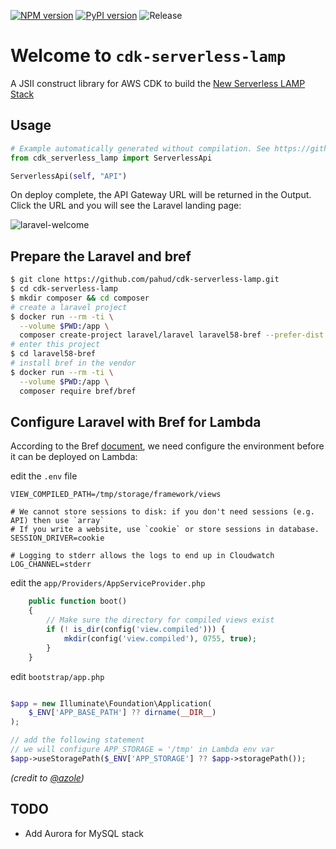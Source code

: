 [![NPM version](https://badge.fury.io/js/cdk-serverless-lamp.svg)](https://badge.fury.io/js/cdk-serverless-lamp)
[![PyPI version](https://badge.fury.io/py/cdk-serverless-lamp.svg)](https://badge.fury.io/py/cdk-serverless-lamp)
![Release](https://github.com/pahud/cdk-serverless-lamp/workflows/Release/badge.svg)

# Welcome to `cdk-serverless-lamp`

A JSII construct library for AWS CDK to build the [New Serverless LAMP Stack](https://aws.amazon.com/tw/blogs/compute/introducing-the-new-serverless-lamp-stack/)

## Usage

```python
# Example automatically generated without compilation. See https://github.com/aws/jsii/issues/826
from cdk_serverless_lamp import ServerlessApi

ServerlessApi(self, "API")
```

On deploy complete, the API Gateway URL will be returned in the Output. Click the URL and you will see the Laravel landing page:

![laravel-welcome](./images/laravel.png)

## Prepare the Laravel and bref

```bash
$ git clone https://github.com/pahud/cdk-serverless-lamp.git
$ cd cdk-serverless-lamp
$ mkdir composer && cd composer
# create a laravel project
$ docker run --rm -ti \
  --volume $PWD:/app \
  composer create-project laravel/laravel laravel58-bref --prefer-dist
# enter this project
$ cd laravel58-bref
# install bref in the vendor
$ docker run --rm -ti \
  --volume $PWD:/app \
  composer require bref/bref
```

## Configure Laravel with Bref for Lambda

According to the Bref [document](https://bref.sh/docs/frameworks/laravel.html), we need configure the environment before it can be deployed on Lambda:

edit the `.env` file

```
VIEW_COMPILED_PATH=/tmp/storage/framework/views

# We cannot store sessions to disk: if you don't need sessions (e.g. API) then use `array`
# If you write a website, use `cookie` or store sessions in database.
SESSION_DRIVER=cookie

# Logging to stderr allows the logs to end up in Cloudwatch
LOG_CHANNEL=stderr
```

edit the `app/Providers/AppServiceProvider.php`

```php
    public function boot()
    {
        // Make sure the directory for compiled views exist
        if (! is_dir(config('view.compiled'))) {
            mkdir(config('view.compiled'), 0755, true);
        }
    }
```

edit `bootstrap/app.php`

```php

$app = new Illuminate\Foundation\Application(
    $_ENV['APP_BASE_PATH'] ?? dirname(__DIR__)
);

// add the following statement
// we will configure APP_STORAGE = '/tmp' in Lambda env var
$app->useStoragePath($_ENV['APP_STORAGE'] ?? $app->storagePath());
```

*(credit to [@azole](https://medium.com/@azole/deploy-serverless-laravel-by-bref-6f28b1e0d53a))*

## TODO

* Add Aurora for MySQL stack
